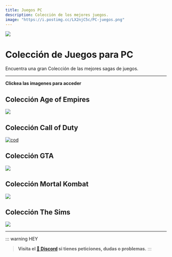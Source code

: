 ```yaml
---
title: Juegos PC
description: Colección de los mejores juegos.
image: "https://i.postimg.cc/LX2njC5c/PC-juegos.png"
---
```



![](https://i.postimg.cc/4dX1VvkJ/PC-juegos.png)
# Colección de Juegos para PC
Encuentra una gran Colección de las mejores sagas de juegos.


---

**Clickea las imagenes para acceder**

## Colección Age of Empires

[![](https://i.postimg.cc/8Cp4rtDx/aoe.webp)](/Colecciones/c-aoe)


## Colección Call of Duty

[![cod](https://imgs.callofduty.com/content/dam/atvi/callofduty/cod-touchui/blog/common/cod-jobs-banner.jpg)](/Colecciones/c-cod)


## Colección GTA

[![](https://gladiatorpc.co.uk/assets/img/configurator/12GameBanner.webp)](/Colecciones/c-gta)


## Colección Mortal Kombat

[![](https://images-wixmp-ed30a86b8c4ca887773594c2.wixmp.com/f/75cbde8a-db1c-4fe1-869e-8bb5be9a49b6/deemc0c-34fa8ad6-ebbb-4971-b3e9-9ee0c88f8322.png/v1/fill/w_1280,h_432,q_80,strp/mortal_kombat_movie_banner_by_ultimate_savage_deemc0c-fullview.jpg?token=eyJ0eXAiOiJKV1QiLCJhbGciOiJIUzI1NiJ9.eyJzdWIiOiJ1cm46YXBwOjdlMGQxODg5ODIyNjQzNzNhNWYwZDQxNWVhMGQyNmUwIiwiaXNzIjoidXJuOmFwcDo3ZTBkMTg4OTgyMjY0MzczYTVmMGQ0MTVlYTBkMjZlMCIsIm9iaiI6W1t7ImhlaWdodCI6Ijw9NDMyIiwicGF0aCI6IlwvZlwvNzVjYmRlOGEtZGIxYy00ZmUxLTg2OWUtOGJiNWJlOWE0OWI2XC9kZWVtYzBjLTM0ZmE4YWQ2LWViYmItNDk3MS1iM2U5LTllZTBjODhmODMyMi5wbmciLCJ3aWR0aCI6Ijw9MTI4MCJ9XV0sImF1ZCI6WyJ1cm46c2VydmljZTppbWFnZS5vcGVyYXRpb25zIl19.hBNiNpTYKvLTUC-8W-vcV4tDWGj6z-j8yXpcoAAsUGE)](/Colecciones/c-mk)


## Colección The Sims 

[![](https://cdn2.steamgriddb.com/hero/f09845b1ef57647ae29b2833540f0028.jpg)](/Colecciones/c-sims)

---

::: warning HEY
> **Visita el [🚀 Discord](https://discord.gg/hVKeY3uEru) si tienes peticiones, dudas o problemas.**
:::

